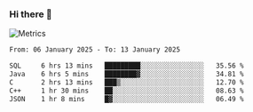 ### Hi there 👋

![Metrics](https://github.com/radoapx/radoapx/blob/main/github-metrics.svg)

<!--START_SECTION:waka-->

```txt
From: 06 January 2025 - To: 13 January 2025

SQL     6 hrs 13 mins   █████████░░░░░░░░░░░░░░░░   35.56 %
Java    6 hrs 5 mins    ████████▓░░░░░░░░░░░░░░░░   34.81 %
C       2 hrs 13 mins   ███▒░░░░░░░░░░░░░░░░░░░░░   12.70 %
C++     1 hr 30 mins    ██░░░░░░░░░░░░░░░░░░░░░░░   08.63 %
JSON    1 hr 8 mins     █▓░░░░░░░░░░░░░░░░░░░░░░░   06.49 %
```

<!--END_SECTION:waka-->

<!--
**radoapx/radoapx** is a ✨ _special_ ✨ repository because its `README.md` (this file) appears on your GitHub profile.

Here are some ideas to get you started:

- 🔭 I’m currently working on ...
- 🌱 I’m currently learning ...
- 👯 I’m looking to collaborate on ...
- 🤔 I’m looking for help with ...
- 💬 Ask me about ...
- 📫 How to reach me: ...
- 😄 Pronouns: ...
- ⚡ Fun fact: ...
-->
